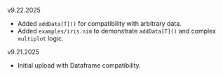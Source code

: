 v9.22.2025

- Added `addData[T]()` for compatibility with arbitrary data.
- Added `examples/iris.nim` to demonstrate `addData[T]()` and complex `multiplot` logic.

v9.21.2025

- Initial upload with Dataframe compatibility.
